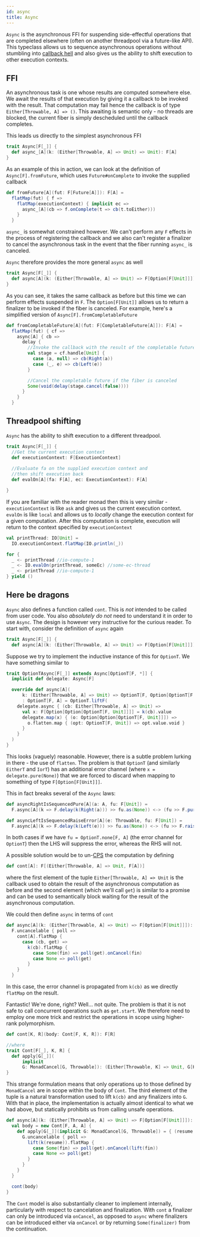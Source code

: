 ```yaml
---
id: async
title: Async
---
```


`Async` is the asynchronous FFI for suspending side-effectful operations that
are completed elsewhere (often on another threadpool via a future-like API).
This typeclass allows us to sequence asynchronous operations without stumbling
into [callback hell](http://callbackhell.com/) and also gives us the ability to
shift execution to other execution contexts.

## FFI

An asynchronous task is one whose results are computed somewhere else. We await
the results of that execution by giving it a callback to be invoked with the
result. That computation may fail hence the callback is of type
`Either[Throwable, A] => ()`. This awaiting  is semantic only - no threads are
blocked, the current fiber is simply descheduled until the callback completes.

This leads us directly to the simplest asynchronous FFI
```scala
trait Async[F[_]] {
  def async_[A](k: (Either[Throwable, A] => Unit) => Unit): F[A]
}
```

As an example of this in action, we can look at the definition of `Async[F].fromFuture`,
which uses `Future#onComplete` to invoke the supplied callback
```scala
def fromFuture[A](fut: F[Future[A]]): F[A] =
  flatMap(fut) { f =>
    flatMap(executionContext) { implicit ec =>
      async_[A](cb => f.onComplete(t => cb(t.toEither)))
    }
  }
```

`async_` is somewhat constrained however. We can't perform any `F` effects
in the process of registering the callback and we also can't register
a finalizer to cancel the asynchronous task in the event that the fiber
running `async_` is canceled.

`Async` therefore provides the more general `async` as well
```scala
trait Async[F[_]] {
  def async[A](k: (Either[Throwable, A] => Unit) => F[Option[F[Unit]]]): F[A] = {
}
```

As you can see, it takes the same callback as before but this time we can
perform effects suspended in `F`. The `Option[F[Unit]]` allows us to
return a finalizer to be invoked if the fiber is canceled. For example, here's
a simplified version of `Async[F].fromCompletableFuture`

```scala
def fromCompletableFuture[A](fut: F[CompletableFuture[A]]): F[A] =
  flatMap(fut) { cf =>
    async[A] { cb =>
      delay {
        //Invoke the callback with the result of the completable future
        val stage = cf.handle[Unit] {
          case (a, null) => cb(Right(a))
          case (_, e) => cb(Left(e))
        }

        //Cancel the completable future if the fiber is canceled
        Some(void(delay(stage.cancel(false))))
      }
    }
  }
```

## Threadpool shifting

`Async` has the ability to shift execution to a different threadpool.

```scala
trait Async[F[_]] {
  //Get the current execution context
  def executionContext: F[ExecutionContext]
  
  //Evaluate fa on the supplied execution context and
  //then shift execution back
  def evalOn[A](fa: F[A], ec: ExecutionContext): F[A]

}
```

If you are familiar with the reader monad then this is very similar - 
`executionContext` is like `ask` and gives us the current execution context.
`evalOn` is like `local` and allows us to _locally_ change the execution
context for a given computation. After this computation is complete,
execution will return to the context specified by `executionContext`

```scala
val printThread: IO[Unit] =
  IO.executionContext.flatMap(IO.println(_))

for {
  _ <- printThread //io-compute-1
  _ <- IO.evalOn(printThread, someEc) //some-ec-thread
  _ <- printThread //io-compute-1
} yield ()
```

## Here be dragons

`Async` also defines a function called `cont`. This is _not_ intended to be
called from user code. You also _absolutely do not_ need to understand it in
order to use `Async`. The design is however very instructive for the curious
reader. To start with, consider the definition of `async` again

```scala
trait Async[F[_]] {
  def async[A](k: (Either[Throwable, A] => Unit) => F[Option[F[Unit]]]): F[A]
```

Suppose we try to implement the inductive instance of this for `OptionT`. We
have something similar to

```scala
trait OptionTAsync[F[_]] extends Async[OptionT[F, *]] {
  implicit def delegate: Async[F]

  override def async[A](
      k: (Either[Throwable, A] => Unit) => OptionT[F, Option[OptionT[F, Unit]]])
      : OptionT[F, A] = OptionT.liftF(
    delegate.async { (cb: Either[Throwable, A] => Unit) =>
      val x: F[Option[Option[OptionT[F, Unit]]]] = k(cb).value
      delegate.map(x) { (o: Option[Option[OptionT[F, Unit]]]) =>
        o.flatten.map { (opt: OptionT[F, Unit]) => opt.value.void }
      }
    }
  )
}
```

This looks (vaguely) reasonable. However, there is a subtle problem lurking in
there -  the use of `flatten`. The problem is that `OptionT` (and similarly
`EitherT` and `IorT`) has an additional error channel (where `x = 
delegate.pure(None)`) that we are forced to discard when mapping to something
of type `F[Option[F[Unit]]]`.

This in fact breaks several of the `Async` laws:

```scala
def asyncRightIsSequencedPure[A](a: A, fu: F[Unit]) =
  F.async[A](k => F.delay(k(Right(a))) >> fu.as(None)) <-> (fu >> F.pure(a))

def asyncLeftIsSequencedRaiseError[A](e: Throwable, fu: F[Unit]) =
  F.async[A](k => F.delay(k(Left(e))) >> fu.as(None)) <-> (fu >> F.raiseError(e))
```

In both cases if we have `fu = OptionT.none[F, A]` (the error channel for `OptionT`) then
the LHS will suppress the error, whereas the RHS will not.

A possible solution would be to
un-[CPS](https://en.wikipedia.org/wiki/Continuation-passing_style) the
computation by defining

```scala
def cont[A]: F[(Either[Throwable, A] => Unit, F[A])]
```

where the first element of the tuple `Either[Throwable, A] => Unit` is the
callback used to obtain the result of the asynchronous computation as before and
the second element (which we'll call `get`) is similar to a promise and can be
used to semantically block waiting for the result of the asynchronous
computation.

We could then define `async` in terms of `cont`

```scala
def async[A](k: (Either[Throwable, A] => Unit) => F[Option[F[Unit]]]): F[A] =
  F.uncancelable { poll =>
    cont[A].flatMap {
      case (cb, get) =>
        k(cb).flatMap {
          case Some(fin) => poll(get).onCancel(fin)
          case None => poll(get)
        }
    }
  }
```

In this case, the error channel is propagated from `k(cb)` as we directly `flatMap`
on the result.

Fantastic! We're done, right? Well... not quite. The problem is that it is not safe
to call concurrent operations such as `get.start`. We therefore need to employ
one more trick and restrict the operations in scope using higher-rank polymorphism.

```scala
def cont[K, R](body: Cont[F, K, R]): F[R]

//where
trait Cont[F[_], K, R] {
  def apply[G[_]](
      implicit
      G: MonadCancel[G, Throwable]): (Either[Throwable, K] => Unit, G[K], F ~> G) => G[R]
}
```

This strange formulation means that only operations up to those defined by
`MonadCancel` are in scope within the body of `Cont`. The third element of the
tuple is a natural transformation used to lift `k(cb)` and any finalizers into
`G`. With that in place, the implementation is actually almost identical to what we
had above, but statically prohibits us from calling unsafe operations.

```scala
def async[A](k: (Either[Throwable, A] => Unit) => F[Option[F[Unit]]]): F[A] = {
  val body = new Cont[F, A, A] {
    def apply[G[_]](implicit G: MonadCancel[G, Throwable]) = { (resume, get, lift) =>
      G.uncancelable { poll =>
        lift(k(resume)).flatMap {
          case Some(fin) => poll(get).onCancel(lift(fin))
          case None => poll(get)
        }
      }
    }
  }

  cont(body)
}
```

The `Cont` model is also substantially cleaner to implement internally,
particularly with respect to cancelation and finalization. With `cont` a
finalizer can only be introduced via `onCancel`, as opposed to `async` where
finalizers can be introduced either via `onCancel` or by returning
`Some(finalizer)` from the continuation.
